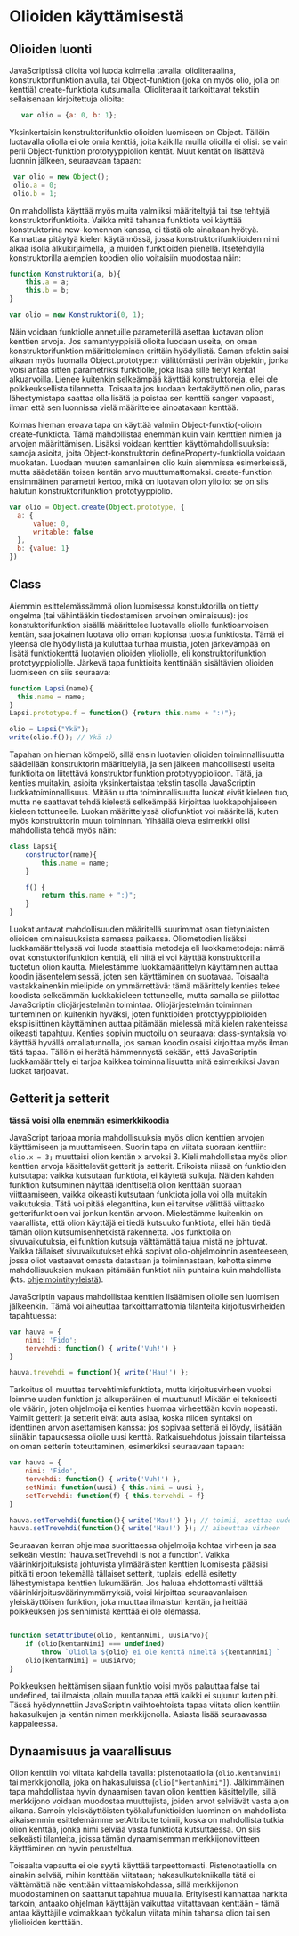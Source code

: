 Olioiden käyttämisestä
======================

Olioiden luonti
---------------

JavaScriptissä olioita voi luoda kolmella tavalla: olioliteraalina, konstruktorifunktion avulla, tai Object-funktion (joka on myös olio, jolla on kenttiä) create-funktiota kutsumalla. Olioliteraalit tarkoittavat tekstiin sellaisenaan kirjoitettuja olioita: 
```javascript
   var olio = {a: 0, b: 1}; 
```

Yksinkertaisin konstruktorifunktio olioiden luomiseen on Object. Tällöin luotavalla oliolla ei ole omia kenttiä, joita kaikilla muilla olioilla ei olisi: se vain perii Object-funktion prototyyppiolion kentät. Muut kentät on lisättävä luonnin jälkeen, seuraavaan tapaan: 

```javascript
 var olio = new Object(); 
 olio.a = 0; 
 olio.b = 1; 
```

On mahdollista käyttää myös muita valmiiksi määriteltyjä tai itse tehtyjä konstruktorifunktioita. Vaikka mitä tahansa funktiota voi käyttää konstruktorina new-komennon kanssa, ei tästä ole ainakaan hyötyä. Kannattaa pitäytyä kielen käytännössä, jossa konstruktorifunktioiden nimi alkaa isolla alkukirjaimella, ja muiden funktioiden pienellä. Itsetehdyllä konstruktorilla aiempien koodien olio voitaisiin muodostaa näin: 

```javascript
function Konstruktori(a, b){
    this.a = a; 
    this.b = b; 
}

var olio = new Konstruktori(0, 1);
```


Näin voidaan funktiolle annetuille parameterillä asettaa luotavan olion kenttien arvoja. Jos samantyyppisiä olioita luodaan useita, on oman konstruktorifunktion määritteleminen erittäin hyödyllistä. Saman efektin saisi aikaan myös luomalla Object.prototype:n välittömästi perivän objektin, jonka voisi antaa sitten parametriksi funktiolle, joka lisää sille tietyt kentät alkuarvoilla. Lienee kuitenkin selkeämpää käyttää konstruktoreja, ellei ole poikkeuksellista tilannetta. Toisaalta jos luodaan kertakäyttöinen olio, paras lähestymistapa saattaa olla lisätä ja poistaa sen kenttiä sangen vapaasti, ilman että sen luonnissa vielä määrittelee ainoatakaan kenttää. 

Kolmas hieman eroava tapa on käyttää valmiin Object-funktio(-olio)n create-funktiota. Tämä mahdollistaa enemmän kuin vain kenttien nimien ja arvojen määrittämisen. Lisäksi voidaan kenttien käyttömahdollisuuksia: samoja asioita, joita Object-konstruktorin defineProperty-funktiolla voidaan muokatan. Luodaan  muuten samanlainen olio kuin aiemmissa esimerkeissä, mutta säädetään toisen kentän arvo muuttumattomaksi. create-funktion ensimmäinen parametri kertoo, mikä on luotavan olon yliolio: se on siis halutun konstruktorifunktion prototyyppiolio. 

```javascript
var olio = Object.create(Object.prototype, {
  a: {
      value: 0, 
      writable: false
  }, 
  b: {value: 1}
})
```

Class
-----

Aiemmin esittelemässämmä olion luomisessa konstuktorilla on tietty ongelma (tai vähintääkin tiedostamisen arvoinen ominaisuus): jos konstuktorifunktion sisällä määrittelee luotavalle oliolle funktioarvoisen kentän, saa jokainen luotava olio oman kopionsa tuosta funktiosta. Tämä ei yleensä ole hyödyllistä ja kuluttaa turhaa muistia, joten järkevämpää on lisätä funktiokenttä luotavien olioiden ylioliolle, eli konstruktorifunktion prototyyppioliolle. Järkevä tapa funktioita kenttinään sisältävien olioiden luomiseen on siis seuraava:

```javascript
function Lapsi(name){
  this.name = name; 
}
Lapsi.prototype.f = function() {return this.name + ":)"};

olio = Lapsi("Ykä"); 
write(olio.f()); // Ykä :)
```

Tapahan on hieman kömpelö, sillä ensin luotavien olioiden toiminnallisuutta säädellään konstruktorin määrittelyllä, ja sen jälkeen mahdollisesti useita funktioita on liitettävä konstruktorifunktion prototyyppiolioon. Tätä, ja kenties muitakin, asioita yksinkertaistaa tekstin tasolla JavaScriptin luokkatoiminnallisuus. Mitään uutta toiminnallisuutta luokat eivät kieleen tuo, mutta ne saattavat tehdä kielestä selkeämpää kirjoittaa luokkapohjaiseen kieleen tottuneelle. Luokan määrittelyssä oliofunktiot voi määritellä, kuten myös konstruktorin muun toiminnan. Ylhäällä oleva esimerkki olisi mahdollista tehdä myös näin: 

```javascript
class Lapsi{
    constructor(name){
        this.name = name; 
    }

    f() {
        return this.name + ":)";
    }
}
```
Luokat antavat mahdollisuuden määritellä suurimmat osan tietynlaisten olioiden ominaisuuksista samassa paikassa. Oliometodien lisäksi luokkamäärittelyssä voi luoda staattisia metodeja eli luokkametodeja: nämä ovat konstuktorifunktion kenttiä, eli niitä ei voi käyttää konstruktorilla tuotetun olion kautta. Mielestämme luokkamäärittelyn käyttäminen auttaa koodin jäsentelemisessä, joten sen käyttäminen on suotavaa. Toisaalta vastakkainenkin mielipide on ymmärrettävä: tämä määrittely kenties tekee koodista selkeämmän luokkakieleen tottuneelle, mutta samalla se piilottaa JavaScriptin oliojärjestelmän toimintaa. Oliojärjestelmän toiminnan tunteminen on kuitenkin hyväksi, joten funktioiden prototyyppiolioiden eksplisiittinen käyttäminen auttaa pitämään mielessä mitä kielen rakenteissa oikeasti tapahtuu. Kenties sopivin muotoilu on seuraava: class-syntaksia voi käyttää hyvällä omallatunnolla, jos saman koodin osaisi kirjoittaa myös ilman tätä tapaa. Tällöin ei herätä hämmennystä sekään, että JavaScriptin luokkamäärittely ei tarjoa kaikkea toiminnallisuutta mitä esimerkiksi Javan luokat tarjoavat. 

Getterit ja setterit
--------------------
**tässä voisi olla enemmän esimerkkikoodia**

JavaScript tarjoaa monia mahdollisuuksia myös olion kenttien arvojen käyttämiseen ja muuttamiseen. Suorin tapa on viitata suoraan kenttiin: `olio.x = 3;` muuttaisi olion kentän x arvoksi 3. Kieli mahdollistaa myös olion kenttien arvoja käsittelevät getterit ja setterit. Erikoista niissä on funktioiden kutsutapa: vaikka kutsutaan funktiota, ei käytetä sulkuja. Näiden kahden funktion kutsuminen näyttää identtiseltä olion kenttään suoraan viittaamiseen, vaikka oikeasti kutsutaan funktiota jolla voi olla muitakin vaikutuksia. Tätä voi pitää eleganttina, kun ei tarvitse välittää viittaako getterifunktioon vai jonkun kentän arvoon. Mielestämme kuitenkin on vaarallista, että olion käyttäjä ei tiedä kutsuuko funktiota, ellei hän tiedä tämän olion kutsumisenhetkistä rakennetta. Jos funktiolla on sivuvaikutuksia, ei funktion kutsuja välttämättä tajua mistä ne johtuvat. Vaikka tällaiset sivuvaikutukset ehkä sopivat olio-ohjelmoinnin asenteeseen, jossa oliot vastaavat omasta datastaan ja toiminnastaan, kehottaisimme mahdollisuuksien mukaan pitämään funktiot niin puhtaina kuin mahdollista (kts. [ohjelmointityyleistä](../eka/ohjelmointityyleista.md)).

JavaScriptin vapaus mahdollistaa kenttien lisäämisen oliolle sen luomisen jälkeenkin. Tämä voi aiheuttaa tarkoittamattomia tilanteita kirjoitusvirheiden tapahtuessa: 

```javascript
var hauva = {
    nimi: 'Fido';
    tervehdi: function() { write('Vuh!') }
}

hauva.trevehdi = function(){ write('Hau!') }; 
``` 
Tarkoitus oli muuttaa tervehtimisfunktiota, mutta kirjoitusvirheen vuoksi loimme uuden funktion ja alkuperäinen ei muuttunut! Mikään ei teknisesti ole väärin, joten ohjelmoija ei kenties huomaa virheettään kovin nopeasti. Valmiit getterit ja setterit eivät auta asiaa, koska niiden syntaksi on identtinen arvon asettamisen kanssa: jos sopivaa setteriä ei löydy, lisätään siinäkin tapauksessa oliolle uusi kenttä. Ratkaisuehdotus joissain tilanteissa on oman setterin toteuttaminen, esimerkiksi seuraavaan tapaan: 

```javascript
var hauva = {
    nimi: 'Fido', 
    tervehdi: function() { write('Vuh!') },
    setNimi: function(uusi) { this.nimi = uusi }, 
    setTervehdi: function(f) { this.tervehdi = f}
}

hauva.setTervehdi(function(){ write('Mau!') }); // toimii, asettaa uuden arvon
hauva.setTrevehdi(function(){ write('Hau!') }); // aiheuttaa virheen
```

Seuraavan kerran ohjelmaa suorittaessa ohjelmoija kohtaa virheen ja saa selkeän viestin: 'hauva.setTrevehdi is not a function'. Vaikka väärinkirjoituksista johtuvista ylimääräisten kenttien luomisesta pääsisi pitkälti eroon tekemällä tällaiset setterit, tuplaisi edellä esitetty lähestymistapa kenttien lukumäärän. Jos haluaa ehdottomasti välttää väärinkirjoitusväärinymmärryksiä, voisi kirjoittaa seuraavanlaisen yleiskäyttöisen funktion, joka muuttaa ilmaistun kentän, ja heittää poikkeuksen jos sennimistä kenttää ei ole olemassa. 

```javascript

function setAttribute(olio, kentanNimi, uusiArvo){
    if (olio[kentanNimi] === undefined)
        throw `Oliolla ${olio} ei ole kenttä nimeltä ${kentanNimi} `
    olio[kentanNimi] = uusiArvo; 
}

```

Poikkeuksen heittämisen sijaan funktio voisi myös palauttaa false tai undefined, tai ilmaista jollain muulla tapaa että kaikki ei sujunut kuten piti. Tässä hyödynnettiin JavaScriptin vaihtoehtoista tapaa viitata olion kenttiin hakasulkujen ja kentän nimen merkkijonolla. Asiasta lisää seuraavassa kappaleessa. 





Dynaamisuus ja vaarallisuus
---------------------------

Olion kenttiin voi viitata kahdella tavalla: pistenotaatiolla (`olio.kentanNimi`) tai merkkijonolla, joka on hakasuluissa (`olio["kentanNimi"]`). Jälkimmäinen tapa mahdollistaa hyvin dynaamisen tavan olion kenttien käsittelylle, sillä merkkijono voidaan muodostaa muuttujista, joiden arvot selviävät vasta ajon aikana. Samoin yleiskäyttöisten työkalufunktioiden luominen on mahdollista: aikaisemmin esittelemämme setAttribute toimii, koska on mahdollista tutkia olion kenttää, jonka nimi selviää vasta funktiota kutsuttaessa. On siis selkeästi tilanteita, joissa tämän dynaamisemman merkkijonoviitteen käyttäminen on hyvin perusteltua. 

Toisaalta vapautta ei ole syytä käyttää tarpeettomasti. Pistenotaatiolla on ainakin selvää, mihin kenttään viitataan; hakasulkutekniikalla tätä ei välttämättä näe kenttään viittaamiskohdassa, sillä merkkijonon muodostaminen on saattanut tapahtua muualla. Erityisesti kannattaa harkita tarkoin, antaako ohjelman käyttäjän vaikuttaa viitattavaan kenttään - tämä antaa käyttäjille voimakkaan työkalun viitata mihin tahansa olion tai sen yliolioiden kenttään. 
